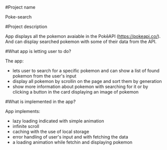 #Project name

Poke-search

#Project description

App displays all the pokemon avaiable in the PokēAPI (https://pokeapi.co/). 
And can display searched pokemon with some of their data from the API.

#What app is letting user to do?

The app:
- lets user to search for a specific pokemon and can show a list of found pokemon from the user's input
- display all pokemon by scrollin on the page and sort them by generation
- show more information about pokemon with searching for it or by clicking a button in the card displaying an image of pokemon

#What is implemented in the app?

App implements:
- lazy loading indicated with simple animation
- infinite scroll
- caching with the use of local storage
- error handling of user's input and with fetching the data
- a loading animation while fetchin and displaying pokemon
